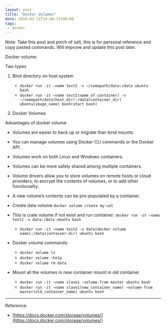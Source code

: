 ```yaml
---
layout: post
title: "Docker Volumes"
date: 2018-02-11T14:48:13+00:00
tags:
 - docker
---
```


Note: Take this post and pinch of salt, this is for personal reference and copy pasted commands. Will improve and update this post later.


Docker volume:

Two types
1. Bind directory on host system
    * `docker run -it —name test2 -v ~/somepath/data:/data ubuntu  bash`
    * `docker run -it —name test2(name_of_container) -v ~/somepath/data(host_dir):/data(container_dir) ubuntu(image_name) bash(start bash)`


2. Docker Volumes

Advantages of docker volume
* Volumes are easier to back up or migrate than bind mounts.
* You can manage volumes using Docker CLI commands or the Docker API.
* Volumes work on both Linux and Windows containers.
* Volumes can be more safely shared among multiple containers.
* Volume drivers allow you to store volumes on remote hosts or cloud providers, to encrypt the contents of volumes, or to add other functionality.
* A new volume’s contents can be pre-populated by a container.

* Create data volume `docker volume create my-vol`  
* This is crate volume if not exist and run container: `docker run -it —name test2 -v data:/data ubuntu bash`
    * `docker run -it —name test2 -v data(docker volume name):/data(container-dir) ubuntu bash`

* Docker volume commands:
    * `docker volume ls`
    * `docker volume —help`
    * `docker volume rm data`

* Mount all the volumes in new container mount in old container
    * `docker run -it —name slave1 —volume-from master ubuntu bash`
    * `docker run -it —name slave1(new_container_name) —volume-from master(old_container_name) ubuntu bash`

---
Reference: 
* [https://docs.docker.com/storage/volumes/](https://docs.docker.com/storage/volumes/)
